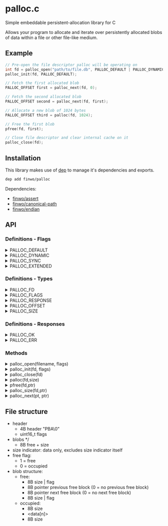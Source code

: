palloc.c
========

Simple embeddable persistent-allocation library for C

Allows your program to allocate and iterate over persistently allocated blobs
of data within a file or other file-like medium.

Example
-------

```C
// Pre-open the file descriptor palloc will be operating on
int fd = palloc_open("path/to/file.db", PALLOC_DEFAULT | PALLOC_DYNAMIC);
palloc_init(fd, PALLOC_DEFAULT);

// Fetch the first allocated blob
PALLOC_OFFSET first = palloc_next(fd, 0);

// Fetch the second allocated blob
PALLOC_OFFSET second = palloc_next(fd, first);

// Allocate a new blob of 1024 bytes
PALLOC_OFFSET third = palloc(fd, 1024);

// Free the first blob
pfree(fd, first);

// Close file descriptor and clear internal cache on it
palloc_close(fd);
```

Installation
------------

This library makes use of [dep](https://github.com/finwo/dep) to manage it's
dependencies and exports.

```sh
dep add finwo/palloc
```

Dependencies:

- [finwo/assert](https://github.com/finwo/assert.h)
- [finwo/canonical-path](https://github.com/finwo/canonical-path.c)
- [finwo/endian](https://github.com/finwo/endian.h)

API
---

### Definitions - Flags

<details>
  <summary>PALLOC_DEFAULT</summary>

  Default flags to initialize palloc with, in case some compatibility flags
  are required after a future update.

```C
#define PALLOC_DEFAULT 0
```

</details>
<details>
  <summary>PALLOC_DYNAMIC</summary>

  Indicates a storage medium to be initialized as being dynamic. This flag
  is overridden by the medium if the medium has already been initialized.

```C
#define PALLOC_DYNAMIC 1
```

</details>
<details>
  <summary>PALLOC_SYNC</summary>

  During the initialization, open the medium in DSYNC (or os' equivalent)
  mode to provide some minor protection against things like power failures
  or disconnects.

```C
#define PALLOC_SYNC 2
```

</details>
<details>
  <summary>PALLOC_EXTENDED</summary>

  Reserved flag for future use if the current reserved space for flags
  becomes unsufficient.

```C
#define PALLOC_EXTENDED (1<<31)
```

</details>

### Definitions - Types

<details>
  <summary>PALLOC_FD</summary>

  A reference to how the file descriptors for palloc look like

```C
#define PALLOC_FD int
```

</details>
<details>
  <summary>PALLOC_FLAGS</summary>

  A reference to how the file descriptors for palloc look like

```C
#define PALLOC_FLAGS uint32_t
```

</details>
<details>
  <summary>PALLOC_RESPONSE</summary>

  Common return-type, indicating errors and such

```C
#define PALLOC_RESPONSE int
```

</details>
<details>
  <summary>PALLOC_OFFSET</summary>

  Indicates an offset within the file descriptor

```C
#define PALLOC_OFFSET uint64_t
```

</details>
<details>
  <summary>PALLOC_SIZE</summary>

  Indicates an size within the file descriptor

```C
#define PALLOC_SIZE uint64_t
```

</details>

### Definitions - Responses

<details>
  <summary>PALLOC_OK</summary>

  Indicates no error was encountered

```C
#define PALLOC_OK (0)
```

</details>
<details>
  <summary>PALLOC_ERR</summary>

  Indicates a generic error without specification

```C
#define PALLOC_ERR (-1)
```

</details>

### Methods

<details>
  <summary>palloc_open(filename, flags)</summary>

  Opens a palloc medium and returns it as a file descriptor both palloc and
  the user can use.

```C
PALLOC_FD palloc_open(const char *filename, PALLOC_FLAGS flags);
```

</details>
<details>
  <summary>palloc_init(fd, flags)</summary>

  Initializes a pre-opened medium for use with palloc if not already
  initialized

```C
PALLOC_RESPONSE palloc_init(PALLOC_FD fd, PALLOC_FLAGS flags);
```

</details>
<details>
  <summary>palloc_close(fd)</summary>

  Closes a pre-opened file descriptor

```C
PALLOC_RESPONSE palloc_close(PALLOC_FD fd);
```

</details>
<details>
  <summary>palloc(fd,size)</summary>

  Allocates a new blob of the given size in the storage medium and returns
  an offset to the start of the data section you can use for your storage
  purposes.

```C
PALLOC_OFFSET palloc(PALLOC_FD fd, PALLOC_SIZE size);
```

</details>
<details>
  <summary>pfree(fd,ptr)</summary>

  Marks the blob pointed to by ptr as being unused, allowing it to be
  re-used for future allocations and preventing it from being returned
  during iteration.

```C
PALLOC_RESPONSE pfree(PALLOC_FD fd, PALLOC_OFFSET ptr);
```

</details>
<details>
  <summary>palloc_size(fd,ptr)</summary>

  Returns the real size of the data section of the allocated blob pointed
  to by ptr, not the originally requested size.

```C
PALLOC_SIZE palloc_size(PALLOC_FD fd, PALLOC_OFFSET ptr);
```

</details>
<details>
  <summary>palloc_next(pt, ptr)</summary>

  Returns an offset to the data section of the next allocated blob within
  the descriptor based on the offset to a data section indicated by ptr, or
  0 if no next allocated blob exists.

```C
PALLOC_OFFSET palloc_next(PALLOC_FD fd, PALLOC_OFFSET ptr);
```

</details>

File structure
--------------

- header
    - 4B header "PBA\0"
    - uint16_t  flags
- blobs */
    - 8B free + size
- size indicator: data only, excludes size indicator itself
- free flag:
    - 1 = free
    - 0 = occupied
- blob structure:
    - free:
        - 8B size | flag
        - 8B pointer previous free block (0 = no previous free block)
        - 8B pointer next free block (0 = no next free block)
        - 8B size | flag
    - occupied:
        - 8B size
        - &lt;data[n]&gt;
        - 8B size
